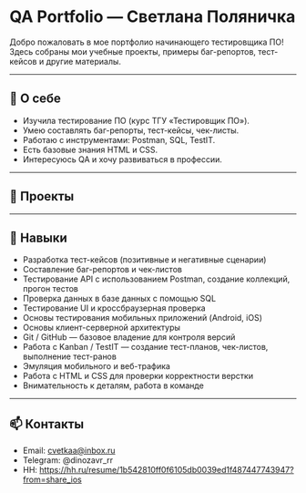 # QA Portfolio — Светлана Поляничка

Добро пожаловать в мое портфолио начинающего тестировщика ПО!  
Здесь собраны мои учебные проекты, примеры баг-репортов, тест-кейсов и другие материалы.

---

## 📝 О себе
- Изучила тестирование ПО (курс ТГУ «Тестировщик ПО»).  
- Умею составлять баг-репорты, тест-кейсы, чек-листы.  
- Работаю с инструментами: Postman, SQL, TestIT.  
- Есть базовые знания HTML и CSS.  
- Интересуюсь QA и хочу развиваться в профессии.

---
## 📂 Проекты







---

## 🔧 Навыки
- Разработка тест-кейсов (позитивные и негативные сценарии)
- Составление баг-репортов и чек-листов
- Тестирование API с использованием Postman, создание коллекций, прогон тестов
- Проверка данных в базе данных с помощью SQL
- Тестирование UI и кроссбраузерная проверка
- Основы тестирования мобильных приложений (Android, iOS)
- Основы клиент-серверной архитектуры
- Git / GitHub — базовое владение для контроля версий
- Работа с Kanban / TestIT — создание тест-планов, чек-листов, выполнение тест-ранов
- Эмуляция мобильного и веб-трафика
- Работа с HTML и CSS для проверки корректности верстки
- Внимательность к деталям, работа в команде
---

## 📫 Контакты
- Email: cvetkaa@inbox.ru  
- Telegram: @dinozavr_rr  
- HH: https://hh.ru/resume/1b542810ff0f6105db0039ed1f487447743947?from=share_ios 
